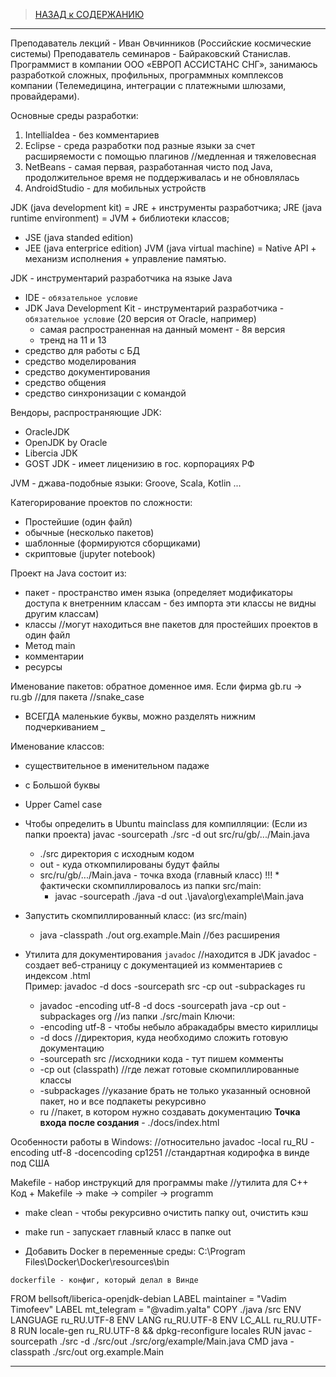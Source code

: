 > [НАЗАД к СОДЕРЖАНИЮ](README.md)

---

Преподаватель лекций - Иван Овчинников (Российские космические системы)
Преподаватель семинаров - Байраковский Станислав. Программист в компании ООО «ЕВРОП АССИСТАНС СНГ», занимаюсь разработкой сложных, профильных, программных комплексов компании (Телемедицина, интеграции с платежными шлюзами, провайдерами).

Основные среды разработки:
1. IntelliaIdea - без комментариев
2. Eclipse - среда разработки под разные языки за счет расширяемости с помощью плагинов //медленная и тяжеловесная
3. NetBeans - самая первая, разработанная чисто под Java, продолжительное время не поддерживалась и не обновлялась
4. AndroidStudio - для мобильных устройств

JDK (java development kit) = JRE + инструменты разработчика;
JRE (java runtime environment) = JVM + библиотеки классов;
  * JSE (java standed edition)
  * JEE (java enterprice edition)
JVM (java virtual machine) = Native API + механизм исполнения + управление памятью.

JDK - инструментарий разработчика на языке Java
  * IDE - `обязательное условие`
  * JDK Java Development Kit - инструментарий разработчика - `обязательное условие` (20 версия от Oracle, например)
    * самая распространенная на данный момент - 8я версия
    * тренд на 11 и 13
  * средство для работы с БД
  * средство моделирования
  * средство документирования
  * средство общения
  * средство синхронизации с командой

Вендоры, распространяющие JDK:
  * OracleJDK
  * OpenJDK by Oracle
  * Libercia JDK
  * GOST JDK - имеет лиценизию в гос. корпорациях РФ

JVM - джава-подобные языки:
Groove, Scala, Kotlin ...

Категорирование проектов по сложности:
  * Простейшие (один файл)
  * обычные (несколько пакетов)
  * шаблонные (формируются сборщиками)
  * скриптовые (jupyter notebook)

Проект на Java состоит из:
  * пакет - пространство имен языка (определяет модификаторы доступа к внетренним классам - без импорта эти классы не видны другим классам)
  * классы //могут находиться вне пакетов для простейших проектов в один файл
  * Метод main
  * комментарии
  * ресурсы

Именование пакетов: обратное доменное имя. Если фирма gb.ru -> ru.gb //для пакета //snake_case
  * ВСЕГДА маленькие буквы, можно разделять нижним подчеркиванием _

Именование классов:
  * существительное в именительном падаже
  * с Большой буквы
  * Upper Camel case

* Чтобы определить в Ubuntu mainclass для компилляции: (Если из папки проекта)
javac -sourcepath ./src -d out src/ru/gb/.../Main.java
  * ./src директория с исходным кодом
  * out - куда откомпилированы будут файлы
  * src/ru/gb/.../Main.java - точка входа (главный класс)
  !!! * фактически скомпиллировалось из папки src/main:
    * javac -sourcepath ./java -d out .\java\org\example\Main.java

* Запустить скомпиллированный класс: (из src/main)
  * java -classpath ./out org.example.Main //без расширения

* Утилита для документирования `javadoc` //находится в JDK
javadoc - создает веб-страницу с документацией из комментариев с индексом .html  
Пример: javadoc -d docs -sourcepath src -cp out -subpackages ru
  * javadoc -encoding utf-8 -d docs -sourcepath java -cp out -subpackages org //из папки ./src/main
Ключи:
  * -encoding utf-8 - чтобы небыло абракадабры вместо кириллицы
  * -d docs //директория, куда необходимо сложить готовую документацию
  * -sourcepath src //исходники кода - тут пишем комменты
  * -cp out (classpath) //где лежат готовые скомпиллированные классы
  * -subpackages //указание брать не только указанный основной пакет, но и все подпакеты рекурсивно
  * ru //пакет, в котором нужно создавать документацию
**Точка входа после создания** - ./docs/index.html

Особенности работы в Windows: //относительно javadoc
-local ru_RU
-encoding utf-8
-docencoding cp1251 //стандартная кодирофка в винде под США

Makefile - набор инструкций для программы make //утилита для С++
Код + Makefile -> make -> compiler -> programm
  * make clean - чтобы рекурсивно очистить папку out, очистить кэш
  * make run - запускает главный класс в папке out

* Добавить Docker в переменные среды:
C:\Program Files\Docker\Docker\resources\bin

`dockerfile - конфиг, который делал в Винде`

FROM bellsoft/liberica-openjdk-debian
LABEL maintainer = "Vadim Timofeev"
LABEL mt_telegram = "@vadim.yalta"
COPY ./java /src
ENV LANGUAGE ru_RU.UTF-8
ENV LANG ru_RU.UTF-8
ENV LC_ALL ru_RU.UTF-8
RUN locale-gen ru_RU.UTF-8 && dpkg-reconfigure locales
RUN javac -sourcepath ./src -d ./src/out ./src/org/example/Main.java
CMD java -classpath ./src/out org.example.Main

---



